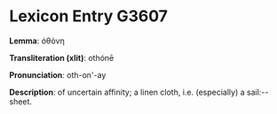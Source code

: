# Lexicon Entry G3607

**Lemma**: ὀθόνη

**Transliteration (xlit)**: othónē

**Pronunciation**: oth-on'-ay

**Description**:
of uncertain affinity; a linen cloth, i.e. (especially) a sail:--sheet.

